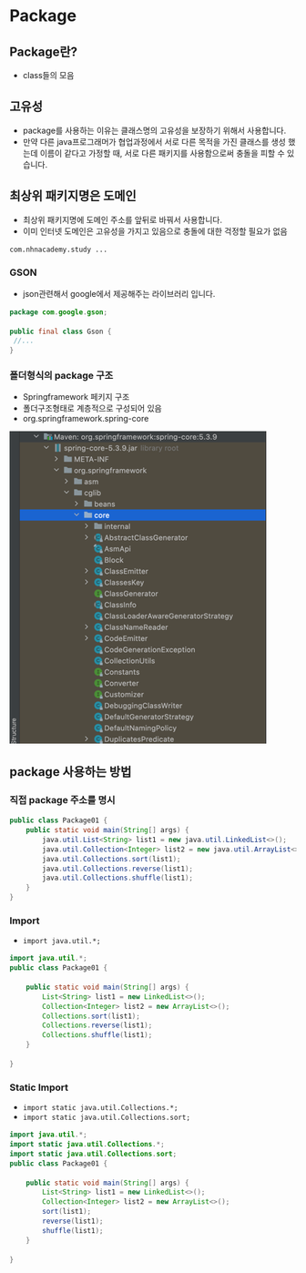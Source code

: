 # Package

## Package란?

* class들의 모음

## 고유성

* package를 사용하는 이유는 클래스명의 고유성을 보장하기 위해서 사용합니다.
* 만약 다른 java프로그래머가 협업과정에서 서로 다른 목적을 가진 클래스를 생성 했는데 이름이 같다고 가정할 때, 서로 다른 패키지를 사용함으로써 충돌을 피할 수 있습니다.

## 최상위 패키지명은 도메인

* 최상위 패키지명에 도메인 주소를 앞뒤로 바꿔서 사용합니다.
* 이미 인터넷 도메인은 고유성을 가지고 있음으로 충돌에 대한 걱정할 필요가 없음

~~~ txt
com.nhnacademy.study ...
~~~

### GSON

* json관련해서 google에서 제공해주는 라이브러리 입니다.

~~~java
package com.google.gson;

public final class Gson {
 //...
}
~~~

### 폴더형식의 package 구조

* Springframework 페키지 구조
* 폴더구조형태로 계층적으로 구성되어 있음
* org.springframework.spring-core

![Alt text](https://github.com/SeinJs/nhn-academy-dev-settings/blob/main/gyeongnam-docs/4%EC%9D%BC%EC%B0%A8/01.package%2Cjar/images/01.png)

## package 사용하는 방법

### 직접 package 주소를 명시

~~~java
public class Package01 {
    public static void main(String[] args) {
        java.util.List<String> list1 = new java.util.LinkedList<>();
        java.util.Collection<Integer> list2 = new java.util.ArrayList<>();
        java.util.Collections.sort(list1);
        java.util.Collections.reverse(list1);
        java.util.Collections.shuffle(list1);
    }
}
~~~

### Import

* `import java.util.*;`

~~~ java
import java.util.*;
public class Package01 {

    public static void main(String[] args) {
        List<String> list1 = new LinkedList<>();
        Collection<Integer> list2 = new ArrayList<>();
        Collections.sort(list1);
        Collections.reverse(list1);
        Collections.shuffle(list1);
    }

}
~~~

### Static Import

* `import static java.util.Collections.*;`
* `import static java.util.Collections.sort;`

~~~ java
import java.util.*;
import static java.util.Collections.*;
import static java.util.Collections.sort;
public class Package01 {

    public static void main(String[] args) {
        List<String> list1 = new LinkedList<>();
        Collection<Integer> list2 = new ArrayList<>();
        sort(list1);
        reverse(list1);
        shuffle(list1);
    }

}
~~~

